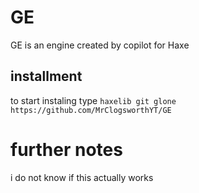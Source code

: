 # GE
GE is an engine created by copilot for Haxe

## installment

to start instaling type `haxelib git glone https://github.com/MrClogsworthYT/GE`

# further notes

i do not know if this actually works
